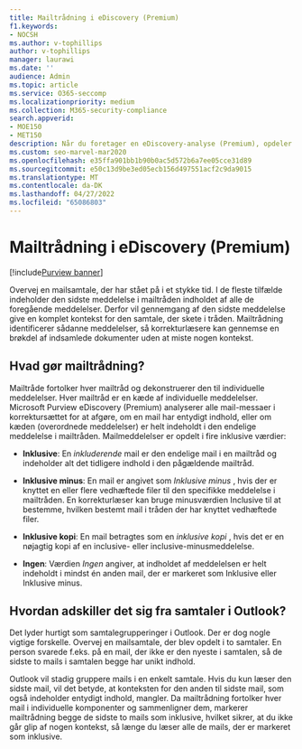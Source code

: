 ```yaml
---
title: Mailtrådning i eDiscovery (Premium)
f1.keywords:
- NOCSH
ms.author: v-tophillips
author: v-tophillips
manager: laurawi
ms.date: ''
audience: Admin
ms.topic: article
ms.service: O365-seccomp
ms.localizationpriority: medium
ms.collection: M365-security-compliance
search.appverid:
- MOE150
- MET150
description: Når du foretager en eDiscovery-analyse (Premium), opdeler mailtråde en mailsamtale og adskiller hver meddelelse i forskellige kategorier.
ms.custom: seo-marvel-mar2020
ms.openlocfilehash: e35ffa901bb1b90b0ac5d572b6a7ee05cce31d89
ms.sourcegitcommit: e50c13d9be3ed05ecb156d497551acf2c9da9015
ms.translationtype: MT
ms.contentlocale: da-DK
ms.lasthandoff: 04/27/2022
ms.locfileid: "65086803"
---
```

# <a name="email-threading-in-ediscovery-premium"></a>Mailtrådning i eDiscovery (Premium)

[!include[Purview banner](../includes/purview-rebrand-banner.md)]

Overvej en mailsamtale, der har stået på i et stykke tid. I de fleste tilfælde indeholder den sidste meddelelse i mailtråden indholdet af alle de foregående meddelelser. Derfor vil gennemgang af den sidste meddelelse give en komplet kontekst for den samtale, der skete i tråden. Mailtrådning identificerer sådanne meddelelser, så korrekturlæsere kan gennemse en brøkdel af indsamlede dokumenter uden at miste nogen kontekst.

## <a name="what-does-email-threading-do"></a>Hvad gør mailtrådning?

Mailtråde fortolker hver mailtråd og dekonstruerer den til individuelle meddelelser. Hver mailtråd er en kæde af individuelle meddelelser. Microsoft Purview eDiscovery (Premium) analyserer alle mail-messaer i korrektursættet for at afgøre, om en mail har entydigt indhold, eller om kæden (overordnede meddelelser) er helt indeholdt i den endelige meddelelse i mailtråden. Mailmeddelelser er opdelt i fire inklusive værdier:

- **Inklusive**: En *inkluderende* mail er den endelige mail i en mailtråd og indeholder alt det tidligere indhold i den pågældende mailtråd.

- **Inklusive minus**: En mail er angivet som *Inklusive minus* , hvis der er knyttet en eller flere vedhæftede filer til den specifikke meddelelse i mailtråden. En korrekturlæser kan bruge minusværdien Inclusive til at bestemme, hvilken bestemt mail i tråden der har knyttet vedhæftede filer. 

- **Inklusive kopi**: En mail betragtes som en *inklusive kopi* , hvis det er en nøjagtig kopi af en inclusive- eller inclusive-minusmeddelelse. 

- **Ingen**: Værdien *Ingen* angiver, at indholdet af meddelelsen er helt indeholdt i mindst én anden mail, der er markeret som Inklusive eller Inklusive minus.

## <a name="how-is-it-different-from-conversations-in-outlook"></a>Hvordan adskiller det sig fra samtaler i Outlook?

Det lyder hurtigt som samtalegrupperinger i Outlook. Der er dog nogle vigtige forskelle. Overvej en mailsamtale, der blev opdelt i to samtaler. En person svarede f.eks. på en mail, der ikke er den nyeste i samtalen, så de sidste to mails i samtalen begge har unikt indhold.

Outlook vil stadig gruppere mails i en enkelt samtale. Hvis du kun læser den sidste mail, vil det betyde, at konteksten for den anden til sidste mail, som også indeholder entydigt indhold, mangler. Da mailtrådning fortolker hver mail i individuelle komponenter og sammenligner dem, markerer mailtrådning begge de sidste to mails som inklusive, hvilket sikrer, at du ikke går glip af nogen kontekst, så længe du læser alle de mails, der er markeret som inklusive.

